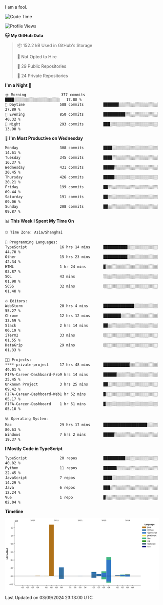 I am a fool.

<!--START_SECTION:waka-->
![Code Time](http://img.shields.io/badge/Code%20Time-1%2C766%20hrs%2042%20mins-blue)

![Profile Views](http://img.shields.io/badge/Profile%20Views-0-blue)

**🐱 My GitHub Data** 

> 📦 152.2 kB Used in GitHub's Storage 
 > 
> 🚫 Not Opted to Hire
 > 
> 📜 29 Public Repositories 
 > 
> 🔑 24 Private Repositories 
 > 
**I'm a Night 🦉** 

```text
🌞 Morning                377 commits         ████░░░░░░░░░░░░░░░░░░░░░   17.88 % 
🌆 Daytime                588 commits         ███████░░░░░░░░░░░░░░░░░░   27.89 % 
🌃 Evening                850 commits         ██████████░░░░░░░░░░░░░░░   40.32 % 
🌙 Night                  293 commits         ███░░░░░░░░░░░░░░░░░░░░░░   13.90 % 
```
📅 **I'm Most Productive on Wednesday** 

```text
Monday                   308 commits         ████░░░░░░░░░░░░░░░░░░░░░   14.61 % 
Tuesday                  345 commits         ████░░░░░░░░░░░░░░░░░░░░░   16.37 % 
Wednesday                431 commits         █████░░░░░░░░░░░░░░░░░░░░   20.45 % 
Thursday                 426 commits         █████░░░░░░░░░░░░░░░░░░░░   20.21 % 
Friday                   199 commits         ██░░░░░░░░░░░░░░░░░░░░░░░   09.44 % 
Saturday                 191 commits         ██░░░░░░░░░░░░░░░░░░░░░░░   09.06 % 
Sunday                   208 commits         ██░░░░░░░░░░░░░░░░░░░░░░░   09.87 % 
```


📊 **This Week I Spent My Time On** 

```text
🕑︎ Time Zone: Asia/Shanghai

💬 Programming Languages: 
TypeScript               16 hrs 14 mins      ███████████░░░░░░░░░░░░░░   44.70 % 
Other                    15 hrs 23 mins      ███████████░░░░░░░░░░░░░░   42.34 % 
HTML                     1 hr 24 mins        █░░░░░░░░░░░░░░░░░░░░░░░░   03.87 % 
SQL                      43 mins             ░░░░░░░░░░░░░░░░░░░░░░░░░   01.98 % 
SCSS                     32 mins             ░░░░░░░░░░░░░░░░░░░░░░░░░   01.48 % 

🔥 Editors: 
WebStorm                 20 hrs 4 mins       ██████████████░░░░░░░░░░░   55.27 % 
Chrome                   12 hrs 12 mins      ████████░░░░░░░░░░░░░░░░░   33.59 % 
Slack                    2 hrs 14 mins       ██░░░░░░░░░░░░░░░░░░░░░░░   06.19 % 
iTerm2                   33 mins             ░░░░░░░░░░░░░░░░░░░░░░░░░   01.55 % 
DataGrip                 29 mins             ░░░░░░░░░░░░░░░░░░░░░░░░░   01.33 % 

🐱‍💻 Projects: 
****-private-project     17 hrs 48 mins      ████████████░░░░░░░░░░░░░   49.01 % 
FIFA-Career-Dashboard-Fro9 hrs 14 mins       ██████░░░░░░░░░░░░░░░░░░░   25.45 % 
Unknown Project          3 hrs 25 mins       ██░░░░░░░░░░░░░░░░░░░░░░░   09.42 % 
FIFA-Career-Dashboard-Web1 hr 52 mins        █░░░░░░░░░░░░░░░░░░░░░░░░   05.17 % 
FIFA-Career-Dashboard    1 hr 51 mins        █░░░░░░░░░░░░░░░░░░░░░░░░   05.10 % 

💻 Operating System: 
Mac                      29 hrs 17 mins      ████████████████████░░░░░   80.63 % 
Windows                  7 hrs 2 mins        █████░░░░░░░░░░░░░░░░░░░░   19.37 % 
```

**I Mostly Code in TypeScript** 

```text
TypeScript               20 repos            ██████████░░░░░░░░░░░░░░░   40.82 % 
Python                   11 repos            ██████░░░░░░░░░░░░░░░░░░░   22.45 % 
JavaScript               7 repos             ████░░░░░░░░░░░░░░░░░░░░░   14.29 % 
Java                     6 repos             ███░░░░░░░░░░░░░░░░░░░░░░   12.24 % 
Vue                      1 repo              █░░░░░░░░░░░░░░░░░░░░░░░░   02.04 % 
```



**Timeline**

![Lines of Code chart](https://raw.githubusercontent.com/VeejaLiu/VeejaLiu/master/assets/bar_graph.png)


 Last Updated on 03/09/2024 23:13:00 UTC
<!--END_SECTION:waka-->
